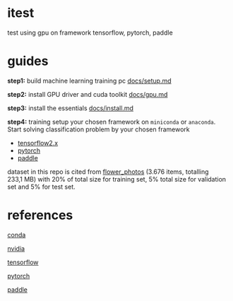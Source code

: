 # itest
test using gpu on framework tensorflow, pytorch, paddle

# guides

**step1:** build machine learning training pc [docs/setup.md](docs/setup.md)

**step2:** install GPU driver and cuda toolkit [docs/gpu.md](docs/gpu.md)

**step3:** install the essentials [docs/install.md](docs/install.md)

**step4:** training
setup your chosen framework on `miniconda` or `anaconda`. Start solving classification problem by your chosen framework

- [tensorflow2.x](tf2/readme.md)
- [pytorch](torch/readme.md)
- [paddle](paddle/readme.md)

dataset in this repo is cited from [flower_photos](https://storage.googleapis.com/download.tensorflow.org/example_images/flower_photos.tgzs) (3.676 items, totalling 233,1 MB) with 20% of total size for training set, 5% total size for validation set and 5% for test set.

# references

[conda](https://conda.io/projects/conda/en/latest/index.html)

[nvidia]()

[tensorflow]()

[pytorch]()

[paddle]()